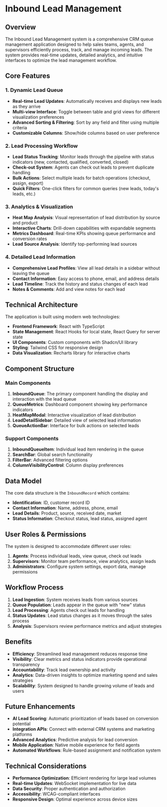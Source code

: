 
# Inbound Lead Management

## Overview

The Inbound Lead Management system is a comprehensive CRM queue management application designed to help sales teams, agents, and supervisors efficiently process, track, and manage incoming leads. The system provides real-time updates, detailed analytics, and intuitive interfaces to optimize the lead management workflow.

## Core Features

### 1. Dynamic Lead Queue

- **Real-time Lead Updates**: Automatically receives and displays new leads as they arrive
- **Multi-view Interface**: Toggle between table and grid views for different visualization preferences
- **Advanced Sorting & Filtering**: Sort by any field and filter using multiple criteria
- **Customizable Columns**: Show/hide columns based on user preference

### 2. Lead Processing Workflow

- **Lead Status Tracking**: Monitor leads through the pipeline with status indicators (new, contacted, qualified, converted, closed)
- **Check-out System**: Agents can check out leads to prevent duplicate handling
- **Bulk Actions**: Select multiple leads for batch operations (checkout, assign, export)
- **Quick Filters**: One-click filters for common queries (new leads, today's leads, etc.)

### 3. Analytics & Visualization

- **Heat Map Analysis**: Visual representation of lead distribution by source and product
- **Interactive Charts**: Drill-down capabilities with expandable segments
- **Metrics Dashboard**: Real-time KPIs showing queue performance and conversion rates
- **Lead Source Analysis**: Identify top-performing lead sources

### 4. Detailed Lead Information

- **Comprehensive Lead Profiles**: View all lead details in a sidebar without leaving the queue
- **Contact Information**: Easy access to phone, email, and address details
- **Lead Timeline**: Track the history and status changes of each lead
- **Notes & Comments**: Add and view notes for each lead

## Technical Architecture

The application is built using modern web technologies:

- **Frontend Framework**: React with TypeScript
- **State Management**: React Hooks for local state, React Query for server state
- **UI Components**: Custom components with Shadcn/UI library
- **Styling**: Tailwind CSS for responsive design
- **Data Visualization**: Recharts library for interactive charts

## Component Structure

### Main Components

1. **InboundQueue**: The primary component handling the display and interaction with the lead queue
2. **QueueMetrics**: Dashboard component showing key performance indicators
3. **HeatMapModal**: Interactive visualization of lead distribution
4. **LeadDetailSidebar**: Detailed view of selected lead information
5. **QueueActionBar**: Interface for bulk actions on selected leads

### Support Components

1. **InboundQueueItem**: Individual lead item rendering in the queue
2. **SearchBar**: Global search functionality
3. **FilterBar**: Advanced filtering options
4. **ColumnVisibilityControl**: Column display preferences

## Data Model

The core data structure is the `InboundRecord` which contains:

- **Identification**: ID, customer record ID
- **Contact Information**: Name, address, phone, email
- **Lead Details**: Product, source, received date, market
- **Status Information**: Checkout status, lead status, assigned agent

## User Roles & Permissions

The system is designed to accommodate different user roles:

1. **Agents**: Process individual leads, view queue, check out leads
2. **Supervisors**: Monitor team performance, view analytics, assign leads
3. **Administrators**: Configure system settings, export data, manage permissions

## Workflow Process

1. **Lead Ingestion**: System receives leads from various sources
2. **Queue Population**: Leads appear in the queue with "new" status
3. **Lead Processing**: Agents check out leads for handling
4. **Status Updates**: Lead status changes as it moves through the sales process
5. **Analysis**: Supervisors review performance metrics and adjust strategies

## Benefits

- **Efficiency**: Streamlined lead management reduces response time
- **Visibility**: Clear metrics and status indicators provide operational transparency
- **Accountability**: Track lead ownership and activity
- **Analytics**: Data-driven insights to optimize marketing spend and sales strategies
- **Scalability**: System designed to handle growing volume of leads and users

## Future Enhancements

- **AI Lead Scoring**: Automatic prioritization of leads based on conversion potential
- **Integration APIs**: Connect with external CRM systems and marketing platforms
- **Advanced Analytics**: Predictive analysis for lead conversion
- **Mobile Application**: Native mobile experience for field agents
- **Automated Workflows**: Rule-based assignment and notification system

## Technical Considerations

- **Performance Optimization**: Efficient rendering for large lead volumes
- **Real-time Updates**: WebSocket implementation for live data
- **Data Security**: Proper authentication and authorization
- **Accessibility**: WCAG-compliant interfaces
- **Responsive Design**: Optimal experience across device sizes
